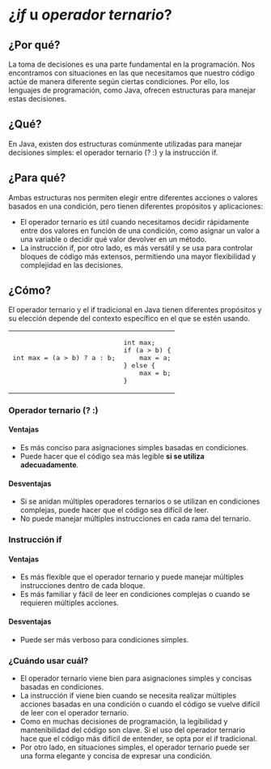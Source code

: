 # ¿*if* u *operador ternario*?

## ¿Por qué?

La toma de decisiones es una parte fundamental en la programación. Nos encontramos con situaciones en las que necesitamos que nuestro código actúe de manera diferente según ciertas condiciones. Por ello, los lenguajes de programación, como Java, ofrecen estructuras para manejar estas decisiones.

## ¿Qué?

En Java, existen dos estructuras comúnmente utilizadas para manejar decisiones simples: el operador ternario (? :) y la instrucción if.

## ¿Para qué?

Ambas estructuras nos permiten elegir entre diferentes acciones o valores basados en una condición, pero tienen diferentes propósitos y aplicaciones:

- El operador ternario es útil cuando necesitamos decidir rápidamente entre dos valores en función de una condición, como asignar un valor a una variable o decidir qué valor devolver en un método.
- La instrucción if, por otro lado, es más versátil y se usa para controlar bloques de código más extensos, permitiendo una mayor flexibilidad y complejidad en las decisiones.

## ¿Cómo?

El operador ternario y el if tradicional en Java tienen diferentes propósitos y su elección depende del contexto específico en el que se estén usando.

<div align=center>

<table>
    <tr>
        <td>
            <pre>
int max = (a > b) ? a : b;
            </pre>
        </td>
        <td>
<pre>
int max;
if (a > b) {
    max = a;
} else {
    max = b;
}
</pre>
        </td>
    <tr>
</table>

</div>

### Operador ternario (? :)

#### Ventajas

- Es más conciso para asignaciones simples basadas en condiciones.
- Puede hacer que el código sea más legible **si se utiliza adecuadamente**.

#### Desventajas

- Si se anidan múltiples operadores ternarios o se utilizan en condiciones complejas, puede hacer que el código sea difícil de leer.
- No puede manejar múltiples instrucciones en cada rama del ternario.

### Instrucción if

#### Ventajas

- Es más flexible que el operador ternario y puede manejar múltiples instrucciones dentro de cada bloque.
- Es más familiar y fácil de leer en condiciones complejas o cuando se requieren múltiples acciones.

#### Desventajas

- Puede ser más verboso para condiciones simples.

### ¿Cuándo usar cuál?

- El operador ternario viene bien para asignaciones simples y concisas basadas en condiciones.
- La instrucción if viene bien cuando se necesita realizar múltiples acciones basadas en una condición o cuando el código se vuelve difícil de leer con el operador ternario.
- Como en muchas decisiones de programación, la legibilidad y mantenibilidad del código son clave. Si el uso del operador ternario hace que el código más difícil de entender, se opta por el if tradicional. 
- Por otro lado, en situaciones simples, el operador ternario puede ser una forma elegante y concisa de expresar una condición.
